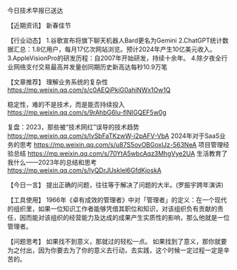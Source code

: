 今日技术早报已送达

【近期资讯】
新春佳节

【行业动态】
1.谷歌宣布将旗下聊天机器人Bard更名为Gemini
2.ChatGPT统计数据汇总：1.8亿用户，每月17亿次网站浏览。预计2024年产生10亿美元收入。
3.AppleVisionPro的研发历程：自2007年开始研发，持续十余年。
4.除夕夜全行业网络支付交易最高并发量创同期历史新高达每秒10.9万笔

【文章推荐】
理解业务系统的复杂性
https://mp.weixin.qq.com/s/c0AEQjPkiG0ahiNWx1Ow1Q

稳定性，难的不是技术，而是能否持续投入
https://mp.weixin.qq.com/s/9rAhbG6lu-flNIGQEF5w0g

复盘：2023，那些被“技术网红”误导的技术趋势
https://mp.weixin.qq.com/s/lvSbFaTKzwW-i2pAFV-VbA
2024年对于SaaS业务的思考
https://mp.weixin.qq.com/s/u87S5ovOBGoxlJz-563NeA
项目管理经验总结
https://mp.weixin.qq.com/s/70YtA5wbcAqz3MhgVye2UA
生活教育了我什么——2023年的总结和思考
https://mp.weixin.qq.com/s/lyQDrJUsklel6GfdKjoskA

【今日一言】
提出正确的问题，往往等于解决了问题的大半。(罗振宇跨年演讲)


【工具使用】
1966年《卓有成效的管理者》中对「管理者」的定义：在一个现代的组织里，如果一位知识工作者能够凭借其职位和知识，对该组织负有贡献的责任，因而能对该组织的经营能力及达成的成果产生实质性的影响，那么他就是一位管理者。


【问题思考】
如果找不到意义，那就过的轻松一点。
如果找到了意义，那你就要为之付出，因为你要去为了你的意义去行动，去实践，这个时候一定过程一定是辛苦的。